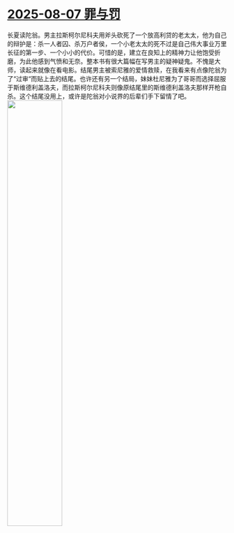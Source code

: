 # [2025-08-07 罪与罚](https://github.com/myccnn/tuix40/issues/52)

长夏读陀翁。男主拉斯柯尔尼科夫用斧头砍死了一个放高利贷的老太太，他为自己的辩护是：杀一人者囚、杀万户者侯，一个小老太太的死不过是自己伟大事业万里长征的第一步、一个小小的代价。可惜的是，建立在良知上的精神力让他饱受折磨，为此他感到气愤和无奈。整本书有很大篇幅在写男主的疑神疑鬼。不愧是大师，读起来就像在看电影。结尾男主被索尼雅的爱情救赎，在我看来有点像陀翁为了“过审“而贴上去的结尾。也许还有另一个结局，妹妹杜尼雅为了哥哥而选择屈服于斯维德利盖洛夫，而拉斯柯尔尼科夫则像原结尾里的斯维德利盖洛夫那样开枪自杀。这个结尾没用上，或许是陀翁对小说界的后辈们手下留情了吧。
<img src="https://github.com/user-attachments/assets/d2de17c8-5cda-49cf-9b72-e17dfa0faaf4" width="50%">